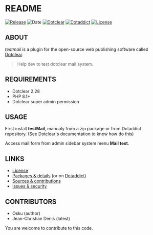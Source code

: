 # README

[![Release](https://img.shields.io/badge/release-0.7.1-a2cbe9.svg)](https://github.com/JcDenis/testMail/releases)
![Date](https://img.shields.io/badge/date-2023.11.04-c44d58.svg)
[![Dotclear](https://img.shields.io/badge/dotclear-v2.28-137bbb.svg)](https://fr.dotclear.org/download)
[![Dotaddict](https://img.shields.io/badge/dotaddict-official-9ac123.svg)](https://plugins.dotaddict.org/dc2/details/testMail)
[![License](https://img.shields.io/badge/license-GPL--2.0-ececec.svg)](https://github.com/JcDenis/testMail/src/branch/master/LICENSE)

## ABOUT

_testmail_ is a plugin for the open-source web publishing software called [Dotclear](https://www.dotclear.org).

> Help dev to test dotclear mail system.

## REQUIREMENTS

* Dotclear 2.28
* PHP 8.1+
* Dotclear super admin permission

## USAGE

First install **testMail**, manualy from a zip package or from 
Dotaddict repository. (See Dotclear's documentation to know how do this)

Access mail form from admin sidebar system menu **Mail test**.

## LINKS

* [License](https://github.com/JcDenis/testMail/src/branch/master/LICENSE)
* [Packages & details](https://github.com/JcDenis/testMail/releases) (or on [Dotaddict](https://plugins.dotaddict.org/dc2/details/testMail))
* [Sources & contributions](https://github.com/JcDenis/testMail)
* [Issues & security](https://github.com/JcDenis/testMail/issues)

## CONTRIBUTORS

* Osku (author)
* Jean-Christian Denis (latest)

You are welcome to contribute to this code.
